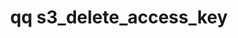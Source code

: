 ---
category: s3
command: s3_delete_access_key
keywords: qq, qq_cli, s3_delete_access_key
optional_options:
- alternate: []
  help: The ID of the access key to be deleted
  name: --id
  required: true
permalink: /qq-cli-command-guide/s3/s3_delete_access_key.html
positional_options: []
sidebar: qq_cli_command_reference_sidebar
summary: This section explains how to use the <code>qq s3_delete_access_key</code>
  command.
synopsis: Delete an S3 access key
title: qq s3_delete_access_key
usage: qq s3_delete_access_key [-h] --id ID

---